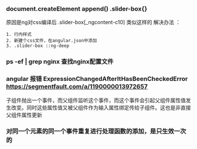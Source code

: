 ### document.createElement append() .slider-box{}
原因是ng对css编译后 .slider-box[_ngcontent-c10] 类似这样的
解决办法 ：

	1. 行内样式
	2. 新建个css文件，在angular.json中添加
	3. .slider-box ::ng-deep
### ps  -ef | grep nginx                         查找nginx配置文件
### angular 报错 ExpressionChangedAfterItHasBeenCheckedError https://segmentfault.com/a/1190000013972657
子组件抛出一个事件，而父组件监听这个事件，而这个事件会引起父组件属性值发生改变。同时这些属性值又被父组件作为输入属性绑定传给子组件。这也是非直接父组件属性更新
### 对同一个元素的同一个事件重复进行处理函数的添加，是只生效一次的

